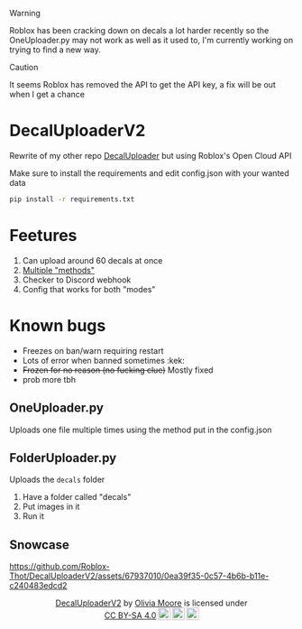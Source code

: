 > [!WARNING]  
> Roblox has been cracking down on decals a lot harder recently so the OneUploader.py may not work as well as it used to, I'm currently working on trying to find a new way.

> [!CAUTION]  
> It seems Roblox has removed the API to get the API key, a fix will be out when I get a chance

# DecalUploaderV2
Rewrite of my other repo [DecalUploader](https://github.com/Roblox-Thot/DecalUploader) but using Roblox's Open Cloud API

Make sure to install the requirements and edit config.json with your wanted data

```cmd
pip install -r requirements.txt
```

# Feetures
1. Can upload around 60 decals at once
2. [Multiple "methods"](https://github.com/Roblox-Thot/DecalUploaderV2/wiki/Methods)
3. Checker to Discord webhook
4. Config that works for both "modes"

# Known bugs
* Freezes on ban/warn requiring restart
* Lots of error when banned sometimes :kek:
* ~~Frozen for no reason (no fucking clue)~~ Mostly fixed
* prob more tbh

## OneUploader.py
Uploads one file multiple times using the method put in the config.json

## FolderUploader.py
Uploads the `decals` folder
1. Have a folder called "decals"
2. Put images in it
3. Run it

##

## Snowcase
https://github.com/Roblox-Thot/DecalUploaderV2/assets/67937010/0ea39f35-0c57-4b6b-b11e-c240483edcd2

<div align="center">
<p xmlns:cc="http://creativecommons.org/ns#" xmlns:dct="http://purl.org/dc/terms/"><a property="dct:title" rel="cc:attributionURL" href="https://github.com/Roblox-Thot/DecalUploaderV2">DecalUploaderV2</a> by <a rel="cc:attributionURL dct:creator" property="cc:attributionName" href="https://github.com/Roblox-Thot">Olivia Moore</a> is licensed under <a href="https://creativecommons.org/licenses/by-sa/4.0/?ref=chooser-v1" target="_blank" rel="license noopener noreferrer" style="display:inline-block;">CC BY-SA 4.0<img style="height:22px!important;margin-left:3px;vertical-align:text-bottom;" src="https://mirrors.creativecommons.org/presskit/icons/cc.svg?ref=chooser-v1" alt=""><img style="height:22px!important;margin-left:3px;vertical-align:text-bottom;" src="https://mirrors.creativecommons.org/presskit/icons/by.svg?ref=chooser-v1" alt=""><img style="height:22px!important;margin-left:3px;vertical-align:text-bottom;" src="https://mirrors.creativecommons.org/presskit/icons/sa.svg?ref=chooser-v1" alt=""></a></p></div>
